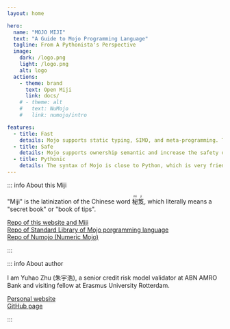 ```yaml
---
layout: home

hero:
  name: "MOJO MIJI"
  text: "A Guide to Mojo Programming Language"
  tagline: From A Pythonista's Perspective
  image:
    dark: /logo.png
    light: /logo.png
    alt: logo
  actions:
    - theme: brand
      text: Open Miji
      link: docs/
    # - theme: alt
    #   text: NuMojo
    #   link: numojo/intro

features:
  - title: Fast
    details: Mojo supports static typing, SIMD, and meta-programming. The speed of Mojo is much, much faster than that of Python.
  - title: Safe
    details: Mojo supports ownership semantic and increase the safety of memory.
  - title: Pythonic
    details: The syntax of Mojo is close to Python, which is very friendly for Python users.
---
```


::: info About this Miji

"Miji" is the latinization of the Chinese word <ruby>秘<rt>mì</rt>笈<rt>jí</rt></ruby>, which literally means a "secret book" or "book of tips".

[Repo of this website and Miji](https://github.com/forFudan/MojoMiji)  
[Repo of Standard Library of Mojo porgramming language](https://github.com/modularml/mojo)  
[Repo of Numojo (Numeric Mojo)](https://github.com/Mojo-Numerics-and-Algorithms-group/NuMojo)

:::

::: info About author

I am Yuhao Zhu (朱宇浩), a senior credit risk model validator at ABN AMRO Bank and visiting fellow at Erasmus University Rotterdam.

[Personal website](https://zhuyuhao.com)  
[GitHub page](https://github.com/forFudan)

:::
